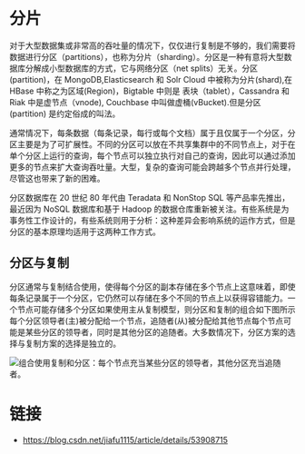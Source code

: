 # 分片

对于大型数据集或非常高的吞吐量的情况下，仅仅进行复制是不够的，我们需要将数据进行分区（partitions），也称为分片（sharding）。分区是一种有意将大型数据库分解成小型数据库的方式，它与网络分区（net splits）无关。分区(partition)，在 MongoDB,Elasticsearch 和 Solr Cloud 中被称为分片(shard),在 HBase 中称之为区域(Region)，Bigtable 中则是 表块（tablet），Cassandra 和 Riak 中是虚节点（vnode), Couchbase 中叫做虚桶(vBucket).但是分区(partition) 是约定俗成的叫法。

通常情况下，每条数据（每条记录，每行或每个文档）属于且仅属于一个分区，分区主要是为了可扩展性。不同的分区可以放在不共享集群中的不同节点上，对于在单个分区上运行的查询，每个节点可以独立执行对自己的查询，因此可以通过添加更多的节点来扩大查询吞吐量。大型，复杂的查询可能会跨越多个节点并行处理，尽管这也带来了新的困难。

分区数据库在 20 世纪 80 年代由 Teradata 和 NonStop SQL 等产品率先推出，最近因为 NoSQL 数据库和基于 Hadoop 的数据仓库重新被关注。有些系统是为事务性工作设计的，有些系统则用于分析：这种差异会影响系统的运作方式，但是分区的基本原理均适用于这两种工作方式。

## 分区与复制

分区通常与复制结合使用，使得每个分区的副本存储在多个节点上这意味着，即使每条记录属于一个分区，它仍然可以存储在多个不同的节点上以获得容错能力。一个节点可能存储多个分区如果使用主从复制模型，则分区和复制的组合如下图所示每个分区领导者(主)被分配给一个节点，追随者(从)被分配给其他节点每个节点可能是某些分区的领导者，同时是其他分区的追随者。大多数情况下，分区方案的选择与复制方案的选择是独立的。

![组合使用复制和分区：每个节点充当某些分区的领导者，其他分区充当追随者。](https://s2.ax1x.com/2020/02/09/1huDR1.md.png)

# 链接

- https://blog.csdn.net/jiafu1115/article/details/53908715
